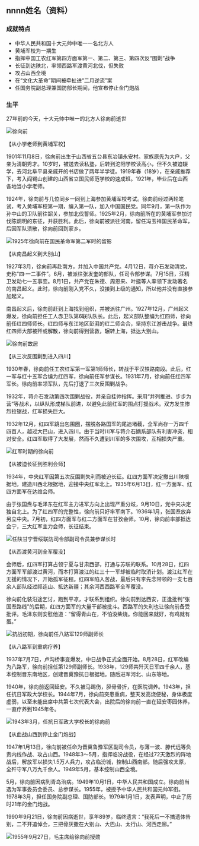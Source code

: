 ## nnnn姓名（资料）

### 成就特点

- 中华人民共和国十大元帅中唯一一名北方人
- 黄埔军校为一期生
- 指挥中国工农红军第四方面军第一、第二、第三、第四次反“围剿”战争
- 长征到达陕北，率领西路军渡黄河北伐，但失败
- 攻占山西全境
- 在“文化大革命”期间被牵扯进“二月逆流”案
- 任国务院副总理兼国防部长期间，他宣布停止金门炮战


### 生平

27年前的今天，十大元帅中唯一的北方人徐向前逝世

![徐向前](徐向前.jpg)

【从小学老师到黄埔军校】

1901年11月8日，徐向前出生于山西省五台县东冶镇永安村。家族原先为大户，父亲为清朝秀才。10岁时，被送去读私塾，后转到沱阳学校读高小，但不久被迫辍学，去河北阜平县亲戚开的书店做了两年半学徒。1919年春（18岁），在亲戚推荐下，考入阎锡山创建的山西省立国民师范学校的速成班。1921年，毕业后在山西各地当小学老师。

1924年，徐向前与几位同乡一同到上海参加黄埔军校考试。徐向前经过两轮笔试，考入黄埔军校第一期，编入第一队，加入中国国民党。同年9月，第一队作为孙中山的卫队前往韶关，参加北伐誓师。1925年2月，徐向前所在的黄埔军参加讨伐陈炯明的东征，并获胜利。此后，徐向前被派往河南，留任冯玉祥国民革命军，后因军队溃散，徐向前回到家乡。

![1925年徐向前在国民革命军第二军时的留影](1925年徐向前在国民革命军第二军时的留影.jpg)

【从南昌起义到大别山】

1927年3月，徐向前再赴南方，并加入中国共产党。4月12日，蒋介石发动清党，史称“四·一二事件”。6月，被派往张发奎的部队，任司令部参谋。7月15日，汪精卫发动七一五事变。8月1日，共产党在朱德、周恩来、叶挺等人率领下发动著名的南昌起义。此时，徐向前刚入党不久，没接到上级的通知，所以他并没有直接参加起义。

南昌起义后，徐向前赶到上海找到组织，并被派往广州。1927年12月，广州起义爆发，徐向前担任工人赤卫队第6联队队长。此后，起义部队整编为红四师，徐向前任红四师师长。红四师与东江地区彭湃的红二师会合，坚持东江游击战争。最终红四师大部被歼或解散，徐向前得到营救，辗转上海，抵达大别山。

![徐向前故居](徐向前故居.jpg)

【从三次反围剿到进入四川】

1930年春，徐向前任工农红军第一军第1师师长，转战于平汉铁路南段。此后，红一军与红十五军合编为红四军，徐向前任军参谋长。1931年7月，徐向前任红四军军长。徐向前率领军队，先后打退了三次反围剿战争。

1932年，蒋介石发动第四次围剿战役，并亲自挂帅指挥。采用“并列推进、步步为营”等战术，以纵队形成梯队前进，以避免此前红军的围点打援战术。双方发生惨烈拉锯战，红军损失巨大。

1932年12月，红四军跳出包围圈，摆脱各路国军的尾追堵截，全军尚存一万四千四百人，越过大巴山，进入四川。由于当时川军与蒋介石嫡系部队有利害冲突，相对安全。红四军取得了大发展，然而不久遭到川军的多次围攻，互相损失严重。

![红军时期的徐向前](红军时期的徐向前.jpg)

【从被迫长征到胜利会师】

1934年，中央红军因第五次反围剿失利而被迫长征。红四方面军决定撤出川陕根据地，建造川西北根据地，迎接中央红军北上。1935年6月13日，红一方面军、红四方面军在达维会师。

由于张国焘与毛泽东在红军主力进军方向上出现严重分歧，9月10日，党中央决定独自北上。为了红四军的完整性，徐向前只好率军南下。1936年1月，张国焘放弃另立中央。7月初，红四方面军与红二方面军在甘孜会师。10月，徐向前率部抵达会宁，三大红军主力会师，长征结束。

![任陕甘宁晋绥联防司令部副司令员兼参谋长时](任陕甘宁晋绥联防司令部副司令员兼参谋长时.jpg)

【从西渡黄河到全军覆没】

会师后，红四军打算占领宁夏与甘肃西部，打通与苏联的联系。10月28日，红四方面军军部渡过黄河，而本打算渡江的红三十一军却被临时取消计划。渡江红军在无援的情况下，开始孤军征程。红四军陷入苦战，最后只有李先念带领的一支七百余人部队经过祁连山、抵达新疆；其余河西西路军全军覆没。

徐向前化装沿途乞讨，跑到平凉，才联系到组织。徐向前到达西安，正逢批判“张国焘路线”的后期，红四方面军的大量干部被批斗。西路军的失利也让徐向前备受批评。毛泽东则安慰他道：“留得青山在，不怕没柴烧。你能回来就好，有鸡就有蛋。”

![抗战初期，徐向前任八路军129师副师长](抗战初期，徐向前任八路军129师副师长.jpg)

【从八路军到重病疗养】

1937年7月7日，卢沟桥事变爆发，中日战争正式全面开始。8月28日，红军改编为八路军，徐向前担任第129师副师长。1938年，129师共歼灭日军四千余人，基本控制晋东南地区，创建晋冀豫抗日根据地。随后进军河北、山东等地。

1940年，徐向前返回延安。不久被马踢伤，胫骨骨折，在医院调养。1943年，担任抗日军政大学校长。1944年7月，徐向前突患重病，整天发高烧便秘，身体极度虚弱，以至未能出席中共第七次代表大会，出院后的徐向前一直在延安枣园休养，一直疗养到1945年冬。

![1943年3月，任抗日军政大学校长的徐向前](1943年3月，任抗日军政大学校长的徐向前.jpg)



【从血战山西到停止金门炮战】

1947年1月13日，徐向前被任命为晋冀鲁豫军区副司令员，与薄一波、滕代远等负责内线作战、攻占山西。1948年3～5月，指挥临汾战役，在经过72天激烈的阵地战后，解放军以损失1.5万人兵力，攻占临汾城，控制山西南部。随后强攻太原，全歼守军八万九千余人。1949年5月，基本控制山西全境。

5月，徐向前因病到青岛治病。1949年10月1日，中华人民共和国成立。徐向前当选为军事委员会委员、总参谋长。1955年，被授予中华人民共和国元帅军衔。1978年3月，担任国务院副总理、国防部长。1979年1月1日，发表声明，中止了历时21年的金门炮战。

1990年9月21日，徐向前因病逝世，享年89岁。临终遗言：“我死后一不搞遗体告别，二不开追悼会，三把骨灰撒在大别山、大巴山、太行山、河西走廊。”

![1955年9月27日，毛主席给徐向前授勋](1955年9月27日，毛主席给徐向前授勋.jpg)



### 

